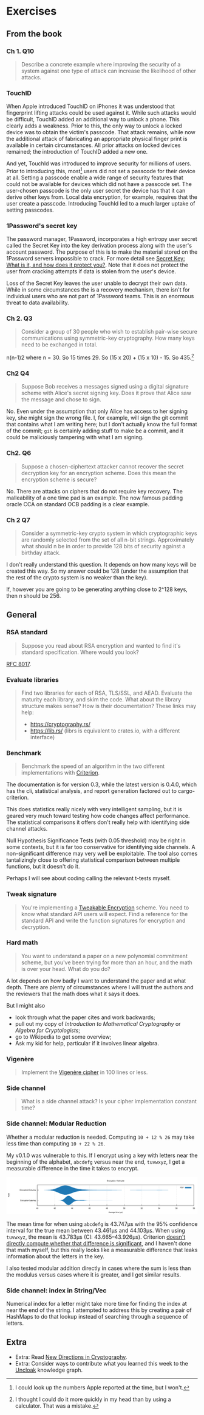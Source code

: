 # Exercises

## From the book

### Ch 1. Q10

> Describe a concrete example where improving the security of a system against one type of attack can increase the likelihood of other attacks.

### TouchID

When Apple introduced TouchID on iPhones it was understood that fingerprint lifting attacks could be used against it.
While such attacks would be difficult, TouchID added an additional way to unlock a phone.
This clearly adds a weakness. Prior to this, the only way to unlock a locked device was to obtain the victim's passcode.
That attack remains, while now the additional attack of fabricating an appropriate physical finger print is available in certain circumstances.
All prior attacks on locked devices remained; the introduction of TouchID added a new one.

And yet, TouchId was introduced to improve security for millions of users.
Prior to introducing this, most[^1] users did not set a passcode for their device at all.
Setting a passcode enable a wide range of security features that could not be available for devices which did not have a passcode set.
The user-chosen passcode is the only user secret the device has that it can derive other keys from. Local data encryption, for example, requires that the user create a passcode.
Introducing TouchId led to a much larger uptake of setting passcodes.

[^1]: I could look up the numbers Apple reported at the time, but I won't.

### 1Password's secret key

The password manager, 1Password, incorporates a high entropy user secret called the Secret Key into the key derivation process along with the user's account password.
The purpose of this is to make the material stored on the 1Password servers impossible to crack. For more detail see [Secret Key: What is it, and how does it protect you?](https://blog.1password.com/what-the-secret-key-does/).
Note that it does not protect the user from cracking attempts if data is stolen from the user's device.

Loss of the Secret Key leaves the user unable to decrypt their own data. While in some circumstances the is a recovery mechanism, there isn't for individual users who are not part of 1Password teams.
This is an enormous threat to data availability. 

### Ch 2. Q3

> Consider a group of 30 people who wish to establish pair-wise secure communications using symmetric-key cryptography. How many keys need to be exchanged in total.

n(n-1)2 where n = 30. So 15 times 29. So (15 x 20) + (15 x 10) - 15.
So 435.[^435]

[^435]: I thought I could do it more quickly in my head than by using a calculator. That was a mistake.

### Ch2 Q4

> Suppose Bob receives a messages signed using a digital signature scheme with Alice's secret signing key. Does it prove that Alice saw the message and chose to sign.

No. Even under the assumption that only Alice has access to her signing key, she might sign the wrong file.
I, for example, will sign the git commit that contains what I am writing here; but I don't actually know the full format of the commit; `git` is certainly adding stuff to make be a commit, and it could be maliciously tampering with what I am signing.

### Ch2. Q6

> Suppose a chosen-ciphertext attacker cannot recover the secret decryption key for an encryption scheme. Does this mean the encryption scheme is secure?

No. There are attacks on ciphers that do not require key recovery. The malleability of a one time pad is an example. The now famous padding oracle CCA on standard OCB padding is a clear example.

### Ch 2 Q7

> Consider a symmetric-key crypto system in which cryptographic keys are randomly selected from the set of all n-bit strings. Approximately what should n be in order to provide 128 bits of security against a birthday attack.

I don't really understand this question. It depends on how many keys will be created this way. So my answer could be 128 (under the assumption that the rest of the crypto system is no weaker than the key).

If, however you are going to be generating anything close to 2^128 keys, then _n_ should be 256.

## General

### RSA standard

> Suppose you read about RSA encryption and wanted to find it's standard specification. Where would you look?

[RFC 8017](https://www.rfc-editor.org/rfc/rfc8017).

### Evaluate libraries

> Find two libraries for each of RSA, TLS/SSL, and AEAD. Evaluate the maturity each library, and skim the code. What about the library structure makes sense? How is their documentation? These links may help:
>
> - https://cryptography.rs/
> - https://lib.rs/ (librs is equivalent to crates.io, with a different interface)

### Benchmark

> Benchmark the speed of an algorithm in the two different implementations with [Criterion](https://lib.rs/crates/criterion).

The documentation is for version 0.3, while the latest version is 0.4.0, which has the cli, statistical analysis, and report generation factored out to cargo-criterion.

This does statistics really nicely with very intelligent sampling,
but it is geared very much toward testing how code changes affect performance.
The statistical comparisons it offers don't really help with identifying side
channel attacks.

Null Hypothesis Significance Tests (with 0.05 threshold) may be right in some contexts, but it is far too conservative for identifying side channels.
A non-significant difference may very well be exploitable.
The tool also comes tantalizingly close to offering statistical comparison between multiple functions, but it doesn't do it.

Perhaps I will see about coding calling the relevant t-tests myself.

### Tweak signature

>  You're implementing a [Tweakable Encryption](https://en.wikipedia.org/wiki/Disk_encryption_theory) scheme. You need to know what standard API users will expect. Find a reference for the standard API and write the function signatures for encryption and decryption.

### Hard math

> You want to understand a paper on a new polynomial commitment scheme, but you've been trying for more than an hour, and the math is over your head. What do you do?

A lot depends on how badly I want to understand the paper and at what depth.
There are plenty of circumstances where I will trust the authors and the reviewers that the math does what it says it does.

But I might also

- look through what the paper cites and work backwards;
- pull out my copy of _Introduction to Mathematical Cryptography_ or _Algebra for Cryptologists_;
- go to Wikipedia to get some overview;
- Ask my kid for help, particular if it involves linear algebra.

### Vigenère

> Implement the [Vigenère cipher](https://en.wikipedia.org/wiki/Vigen%C3%A8re_cipher) in 100 lines or less.

### Side channel

> What is a side channel attack? Is your cipher implementation constant time?

### Side channel: Modular Reduction

Whether a modular reduction is needed. Computing `10 + 12 % 26` may take less time than computing `10 + 22 % 26`.

My v0.1.0 was vulnerable to this.
If I encrypt using a key with letters near the beginning of the alphabet, `abcdefg` versus near the end, `tuvwxyz`, I get a measurable difference in the time it takes to encrypt.

![violin plot showing time to encrypt using early or late key types](./violin.svg)

The mean time for when using `abcdefg` is 43.747µs with the 95% confidence interval for the true mean between 43.461µs and 44.103µs.
When using `tuvwxyz`, the mean is 43.783µs (CI: 43.665–43.926µs).
Criterion [doesn't directly compute whether that difference is significant](https://github.com/bheisler/cargo-criterion/issues/4#issuecomment-1325454534),
and I haven't done that math myself, but this really looks like a measurable difference that
leaks information about the letters in the key.

I also tested modular addition directly in cases where the sum is less than the modulus versus cases where it is greater, and I got similar results.




### Side channel: index in String/Vec

Numerical index for a letter might take more time for finding the index at near the end of the string. I attempted to address this by creating a pair of HashMaps to do that lookup instead of searching through a sequence of letters.


## Extra

- Extra: Read [New Directions in Cryptography](https://ieeexplore.ieee.org/document/1055638).
- Extra: Consider ways to contribute what you learned this week to the [Uncloak](https://uncloak.org) knowledge graph.
  